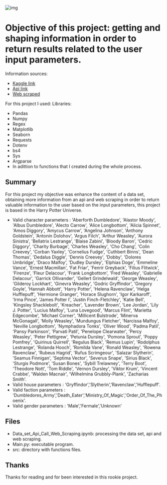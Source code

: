 ![img](./Input/banner.png)

# Objective of this project: getting and shaping information in order to return results related to the user input parameters.

Information sources:
* [Kaggle link](https://www.kaggle.com/gulsahdemiryurek/harry-potter-dataset?select=Characters.csv)
* [Api link](https://www.potterapi.com/)
* [Web scraped](https://harrypotter.fandom.com/)

For this project I used:
Libraries:
* Pandas
* Numpy
* Regex
* Matplotlib
* Seaborn
* Requests
* Dotenv
* bs4
* Sys
* Argparse
* In adittion to functions that I created during the whole process.

## Summary
For this project my objective was enhance the content of a data set, obtaining more information from an api and web scraping in order to return valuable information to the user based on the input parameters, this project is based in the Harry Potter Universe. 
* Valid character parameters : 'Aberforth Dumbledore', 'Alastor Moody', 'Albus Dumbledore', 'Alecto Carrow', 'Alice Longbottom', 'Alicia Spinnet', 'Amos Diggory', 'Amycus Carrow', 'Angelina Johnson', 'Anthony Goldstein', 'Antonin Dolohov', 'Argus Filch', 'Arthur Weasley', 'Aurora Sinistra', 'Bellatrix Lestrange', 'Blaise Zabini', 'Bloody Baron', 'Cedric Diggory', 'Charity Burbage', 'Charles Weasley', 'Cho Chang', 'Colin Creevey', 'Corban Yaxley', 'Cornelius Fudge', 'Cuthbert Binns', 'Dean Thomas', 'Dedalus Diggle', 'Dennis Creevey', 'Dobby', 'Dolores Umbridge', 'Draco Malfoy', 'Dudley Dursley', 'Elphias Doge', 'Emmeline Vance', 'Ernest Macmillan', 'Fat Friar', 'Fenrir Greyback', 'Filius Flitwick', 'Firenze', 'Fleur Delacour', 'Frank Longbottom', 'Fred Weasley', 'Gabrielle Delacour', 'Garrick Ollivander', 'Gellert Grindelwald', 'George Weasley', 'Gilderoy Lockhart', 'Ginevra Weasley', 'Godric Gryffindor', 'Gregory Goyle', 'Hannah Abbott', 'Harry Potter', 'Helena Ravenclaw', 'Helga Hufflepuff', 'Hermione Granger', 'Horace Slughorn', 'Igor Karkaroff', 'Irma Pince', 'James Potter I', 'Justin Finch-Fletchley', 'Katie Bell', 'Kingsley Shacklebolt', 'Kreacher', 'Lavender Brown', 'Lee Jordan', 'Lily J. Potter', 'Lucius Malfoy', 'Luna Lovegood', 'Marcus Flint', 'Marietta Edgecombe', 'Michael Corner', 'Millicent Bulstrode', 'Minerva McGonagall', 'Molly Weasley', 'Mundungus Fletcher', 'Narcissa Malfoy', 'Neville Longbottom', 'Nymphadora Tonks', 'Oliver Wood', 'Padma Patil', 'Pansy Parkinson', 'Parvati Patil', 'Penelope Clearwater', 'Percy Weasley', 'Peter Pettigrew', 'Petunia Dursley', 'Pomona Sprout', 'Poppy Pomfrey', 'Quirinus Quirrell', 'Regulus Black', 'Remus Lupin', 'Rodolphus Lestrange', 'Rolanda Hooch', 'Romilda Vane', 'Ronald Weasley', 'Rowena Ravenclaw', 'Rubeus Hagrid', 'Rufus Scrimgeour', 'Salazar Slytherin', 'Seamus Finnigan', 'Septima Vector', 'Severus Snape', 'Sirius Black', 'Sturgis Podmore', 'Susan Bones', 'Sybill Trelawney', 'Terry Boot', 'Theodore Nott', 'Tom Riddle', 'Vernon Dursley', 'Viktor Krum', 'Vincent Crabbe', 'Walden Macnair', 'Wilhelmina Grubbly-Plank', 'Zacharias Smith'.
* Valid house parameters : 'Gryffindor','Slytherin','Ravenclaw','Hufflepuff'.
* Valid faction parameters : 'Dumbledores_Army','Death_Eater','Ministry_Of_Magic','Order_Of_The_Phoenix'.
* Valid gender parameters : 'Male','Fermale','Unknown'

## Files
* Data_set_Api_Call_Web_Scraping.ipynb: processing the data set, api and web scraping.
* Main.py: executable program.
* src: directory with functions files. 


## Thanks 
Thanks for reading and for been interested in this rookie project.
